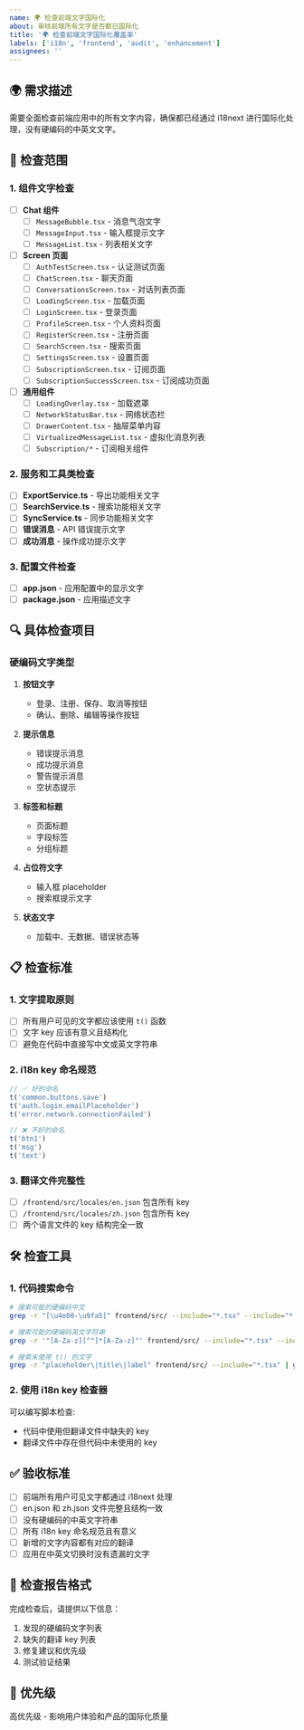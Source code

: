 ```yaml
---
name: 🌍 检查前端文字国际化
about: 审核前端所有文字是否都已国际化
title: '🌍 检查前端文字国际化覆盖率'
labels: ['i18n', 'frontend', 'audit', 'enhancement']
assignees: ''
---
```


## 🌍 需求描述

需要全面检查前端应用中的所有文字内容，确保都已经通过 i18next 进行国际化处理，没有硬编码的中英文文字。

## 🎯 检查范围

### 1. 组件文字检查
- [ ] **Chat 组件**
  - [ ] `MessageBubble.tsx` - 消息气泡文字
  - [ ] `MessageInput.tsx` - 输入框提示文字
  - [ ] `MessageList.tsx` - 列表相关文字
  
- [ ] **Screen 页面**
  - [ ] `AuthTestScreen.tsx` - 认证测试页面
  - [ ] `ChatScreen.tsx` - 聊天页面
  - [ ] `ConversationsScreen.tsx` - 对话列表页面
  - [ ] `LoadingScreen.tsx` - 加载页面
  - [ ] `LoginScreen.tsx` - 登录页面
  - [ ] `ProfileScreen.tsx` - 个人资料页面
  - [ ] `RegisterScreen.tsx` - 注册页面
  - [ ] `SearchScreen.tsx` - 搜索页面
  - [ ] `SettingsScreen.tsx` - 设置页面
  - [ ] `SubscriptionScreen.tsx` - 订阅页面
  - [ ] `SubscriptionSuccessScreen.tsx` - 订阅成功页面

- [ ] **通用组件**
  - [ ] `LoadingOverlay.tsx` - 加载遮罩
  - [ ] `NetworkStatusBar.tsx` - 网络状态栏
  - [ ] `DrawerContent.tsx` - 抽屉菜单内容
  - [ ] `VirtualizedMessageList.tsx` - 虚拟化消息列表
  - [ ] `Subscription/*` - 订阅相关组件

### 2. 服务和工具类检查
- [ ] **ExportService.ts** - 导出功能相关文字
- [ ] **SearchService.ts** - 搜索功能相关文字
- [ ] **SyncService.ts** - 同步功能相关文字
- [ ] **错误消息** - API 错误提示文字
- [ ] **成功消息** - 操作成功提示文字

### 3. 配置文件检查
- [ ] **app.json** - 应用配置中的显示文字
- [ ] **package.json** - 应用描述文字

## 🔍 具体检查项目

### 硬编码文字类型
1. **按钮文字**
   - 登录、注册、保存、取消等按钮
   - 确认、删除、编辑等操作按钮

2. **提示信息**
   - 错误提示消息
   - 成功提示消息
   - 警告提示消息
   - 空状态提示

3. **标签和标题**
   - 页面标题
   - 字段标签
   - 分组标题

4. **占位符文字**
   - 输入框 placeholder
   - 搜索框提示文字

5. **状态文字**
   - 加载中、无数据、错误状态等

## 📋 检查标准

### 1. 文字提取原则
- [ ] 所有用户可见的文字都应该使用 `t()` 函数
- [ ] 文字 key 应该有意义且结构化
- [ ] 避免在代码中直接写中文或英文字符串

### 2. i18n key 命名规范
```javascript
// ✅ 好的命名
t('common.buttons.save')
t('auth.login.emailPlaceholder')
t('error.network.connectionFailed')

// ❌ 不好的命名
t('btn1')
t('msg')
t('text')
```

### 3. 翻译文件完整性
- [ ] `/frontend/src/locales/en.json` 包含所有 key
- [ ] `/frontend/src/locales/zh.json` 包含所有 key
- [ ] 两个语言文件的 key 结构完全一致

## 🛠️ 检查工具

### 1. 代码搜索命令
```bash
# 搜索可能的硬编码中文
grep -r "[\u4e00-\u9fa5]" frontend/src/ --include="*.tsx" --include="*.ts"

# 搜索可能的硬编码英文字符串
grep -r '"[A-Za-z][^"]*[A-Za-z]"' frontend/src/ --include="*.tsx" --include="*.ts"

# 搜索未使用 t() 的文字
grep -r "placeholder\|title\|label" frontend/src/ --include="*.tsx" | grep -v "t("
```

### 2. 使用 i18n key 检查器
可以编写脚本检查:
- 代码中使用但翻译文件中缺失的 key
- 翻译文件中存在但代码中未使用的 key

## ✅ 验收标准

- [ ] 前端所有用户可见文字都通过 i18next 处理
- [ ] en.json 和 zh.json 文件完整且结构一致
- [ ] 没有硬编码的中英文字符串
- [ ] 所有 i18n key 命名规范且有意义
- [ ] 新增的文字内容都有对应的翻译
- [ ] 应用在中英文切换时没有遗漏的文字

## 📝 检查报告格式

完成检查后，请提供以下信息：
1. 发现的硬编码文字列表
2. 缺失的翻译 key 列表
3. 修复建议和优先级
4. 测试验证结果

## 🚀 优先级

高优先级 - 影响用户体验和产品的国际化质量